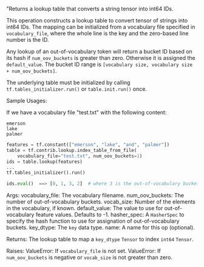 "Returns a lookup table that converts a string tensor into int64 IDs.

  This operation constructs a lookup table to convert tensor of strings into
  int64 IDs. The mapping can be initialized from a vocabulary file specified in
  `vocabulary_file`, where the whole line is the key and the zero-based line
  number is the ID.

  Any lookup of an out-of-vocabulary token will return a bucket ID based on its
  hash if `num_oov_buckets` is greater than zero. Otherwise it is assigned the
  `default_value`.
  The bucket ID range is `[vocabulary size, vocabulary size + num_oov_buckets]`.

  The underlying table must be initialized by calling
  `tf.tables_initializer.run()` or `table.init.run()` once.

  Sample Usages:

  If we have a vocabulary file "test.txt" with the following content:

  ```
  emerson
  lake
  palmer
  ```

  ```python
  features = tf.constant(["emerson", "lake", "and", "palmer"])
  table = tf.contrib.lookup.index_table_from_file(
      vocabulary_file="test.txt", num_oov_buckets=1)
  ids = table.lookup(features)
  ...
  tf.tables_initializer().run()

  ids.eval()  ==> [0, 1, 3, 2]  # where 3 is the out-of-vocabulary bucket
  ```

  Args:
    vocabulary_file: The vocabulary filename.
    num_oov_buckets: The number of out-of-vocabulary buckets.
    vocab_size: Number of the elements in the vocabulary, if known.
    default_value: The value to use for out-of-vocabulary feature values.
      Defaults to -1.
    hasher_spec: A `HasherSpec` to specify the hash function to use for
      assignation of out-of-vocabulary buckets.
    key_dtype: The `key` data type.
    name: A name for this op (optional).

  Returns:
    The lookup table to map a `key_dtype` `Tensor` to index `int64` `Tensor`.

  Raises:
    ValueError: If `vocabulary_file` is not set.
    ValueError: If `num_oov_buckets` is negative or `vocab_size` is not greater
      than zero.
